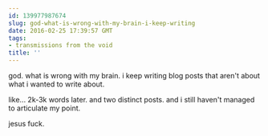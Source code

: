 ```yaml
---
id: 139977987674
slug: god-what-is-wrong-with-my-brain-i-keep-writing
date: 2016-02-25 17:39:57 GMT
tags:
- transmissions from the void
title: ''
---
```


god. what is wrong with my brain. i keep writing blog posts that aren't about what i wanted to write about.

like... 2k-3k words later. and two distinct posts. and i still haven't managed to articulate my point. 

jesus fuck.